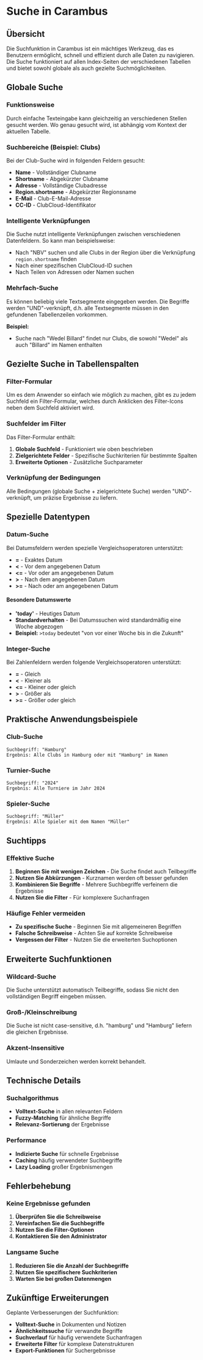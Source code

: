 # Suche in Carambus

## Übersicht

Die Suchfunktion in Carambus ist ein mächtiges Werkzeug, das es Benutzern ermöglicht, schnell und effizient durch alle Daten zu navigieren. Die Suche funktioniert auf allen Index-Seiten der verschiedenen Tabellen und bietet sowohl globale als auch gezielte Suchmöglichkeiten.

## Globale Suche

### Funktionsweise
Durch einfache Texteingabe kann gleichzeitig an verschiedenen Stellen gesucht werden. Wo genau gesucht wird, ist abhängig vom Kontext der aktuellen Tabelle.

### Suchbereiche (Beispiel: Clubs)
Bei der Club-Suche wird in folgenden Feldern gesucht:
- **Name** - Vollständiger Clubname
- **Shortname** - Abgekürzter Clubname
- **Adresse** - Vollständige Clubadresse
- **Region.shortname** - Abgekürzter Regionsname
- **E-Mail** - Club-E-Mail-Adresse
- **CC-ID** - ClubCloud-Identifikator

### Intelligente Verknüpfungen
Die Suche nutzt intelligente Verknüpfungen zwischen verschiedenen Datenfeldern. So kann man beispielsweise:
- Nach "NBV" suchen und alle Clubs in der Region über die Verknüpfung `region.shortname` finden
- Nach einer spezifischen ClubCloud-ID suchen
- Nach Teilen von Adressen oder Namen suchen

### Mehrfach-Suche
Es können beliebig viele Textsegmente eingegeben werden. Die Begriffe werden "UND"-verknüpft, d.h. alle Textsegmente müssen in den gefundenen Tabellenzeilen vorkommen.

**Beispiel:**
- Suche nach "Wedel Billard" findet nur Clubs, die sowohl "Wedel" als auch "Billard" im Namen enthalten

## Gezielte Suche in Tabellenspalten

### Filter-Formular
Um es dem Anwender so einfach wie möglich zu machen, gibt es zu jedem Suchfeld ein Filter-Formular, welches durch Anklicken des Filter-Icons neben dem Suchfeld aktiviert wird.

### Suchfelder im Filter
Das Filter-Formular enthält:
1. **Globale Suchfeld** - Funktioniert wie oben beschrieben
2. **Zielgerichtete Felder** - Spezifische Suchkriterien für bestimmte Spalten
3. **Erweiterte Optionen** - Zusätzliche Suchparameter

### Verknüpfung der Bedingungen
Alle Bedingungen (globale Suche + zielgerichtete Suche) werden "UND"-verknüpft, um präzise Ergebnisse zu liefern.

## Spezielle Datentypen

### Datum-Suche
Bei Datumsfeldern werden spezielle Vergleichsoperatoren unterstützt:
- **=** - Exaktes Datum
- **<** - Vor dem angegebenen Datum
- **<=** - Vor oder am angegebenen Datum
- **>** - Nach dem angegebenen Datum
- **>=** - Nach oder am angegebenen Datum

#### Besondere Datumswerte
- **'today'** - Heutiges Datum
- **Standardverhalten** - Bei Datumssuchen wird standardmäßig eine Woche abgezogen
- **Beispiel:** `>today` bedeutet "von vor einer Woche bis in die Zukunft"

### Integer-Suche
Bei Zahlenfeldern werden folgende Vergleichsoperatoren unterstützt:
- **=** - Gleich
- **<** - Kleiner als
- **<=** - Kleiner oder gleich
- **>** - Größer als
- **>=** - Größer oder gleich

## Praktische Anwendungsbeispiele

### Club-Suche
```
Suchbegriff: "Hamburg"
Ergebnis: Alle Clubs in Hamburg oder mit "Hamburg" im Namen
```

### Turnier-Suche
```
Suchbegriff: "2024"
Ergebnis: Alle Turniere im Jahr 2024
```

### Spieler-Suche
```
Suchbegriff: "Müller"
Ergebnis: Alle Spieler mit dem Namen "Müller"
```

## Suchtipps

### Effektive Suche
1. **Beginnen Sie mit wenigen Zeichen** - Die Suche findet auch Teilbegriffe
2. **Nutzen Sie Abkürzungen** - Kurznamen werden oft besser gefunden
3. **Kombinieren Sie Begriffe** - Mehrere Suchbegriffe verfeinern die Ergebnisse
4. **Nutzen Sie die Filter** - Für komplexere Suchanfragen

### Häufige Fehler vermeiden
- **Zu spezifische Suche** - Beginnen Sie mit allgemeineren Begriffen
- **Falsche Schreibweise** - Achten Sie auf korrekte Schreibweise
- **Vergessen der Filter** - Nutzen Sie die erweiterten Suchoptionen

## Erweiterte Suchfunktionen

### Wildcard-Suche
Die Suche unterstützt automatisch Teilbegriffe, sodass Sie nicht den vollständigen Begriff eingeben müssen.

### Groß-/Kleinschreibung
Die Suche ist nicht case-sensitive, d.h. "hamburg" und "Hamburg" liefern die gleichen Ergebnisse.

### Akzent-Insensitive
Umlaute und Sonderzeichen werden korrekt behandelt.

## Technische Details

### Suchalgorithmus
- **Volltext-Suche** in allen relevanten Feldern
- **Fuzzy-Matching** für ähnliche Begriffe
- **Relevanz-Sortierung** der Ergebnisse

### Performance
- **Indizierte Suche** für schnelle Ergebnisse
- **Caching** häufig verwendeter Suchbegriffe
- **Lazy Loading** großer Ergebnismengen

## Fehlerbehebung

### Keine Ergebnisse gefunden
1. **Überprüfen Sie die Schreibweise**
2. **Vereinfachen Sie die Suchbegriffe**
3. **Nutzen Sie die Filter-Optionen**
4. **Kontaktieren Sie den Administrator**

### Langsame Suche
1. **Reduzieren Sie die Anzahl der Suchbegriffe**
2. **Nutzen Sie spezifischere Suchkriterien**
3. **Warten Sie bei großen Datenmengen**

## Zukünftige Erweiterungen

Geplante Verbesserungen der Suchfunktion:
- **Volltext-Suche** in Dokumenten und Notizen
- **Ähnlichkeitssuche** für verwandte Begriffe
- **Suchverlauf** für häufig verwendete Suchanfragen
- **Erweiterte Filter** für komplexe Datenstrukturen
- **Export-Funktionen** für Suchergebnisse

